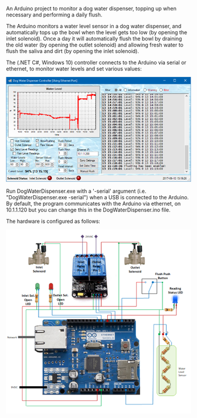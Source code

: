 An Arduino project to monitor a dog water dispenser, topping up when necessary and performing a daily flush.

The Arduino monitors a water level sensor in a dog water dispenser, and automatically tops up the bowl when the level gets too low (by opening the inlet solenoid). Once a day it will automatically flush the bowl by draining the old water (by opening the outlet solenoid) and allowing fresh water to flush the saliva and dirt (by opening the inlet solenoid).

The (.NET C#, Windows 10) controller connects to the Arduino via serial or ethernet, to monitor water levels and set various values:

![Screenshot of Controller](Controller.png?raw=true)

Run DogWaterDispenser.exe with a '-serial' argument (i.e. "DogWaterDispenser.exe -serial") when a USB is connected to the Arduino. By default, the program communicates with the Arduino via ethernet, on 10.1.1.120 but you can change this in the DogWaterDispenser.ino file.

The hardware is configured as follows:

![Hardware](Circuit.png?raw=true)
